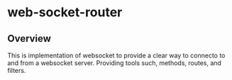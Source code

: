 # web-socket-router

Overview
--------
This is implementation of websocket to provide a clear way to connecto to and from a websocket server. Providing tools such, methods, routes, and filters.
